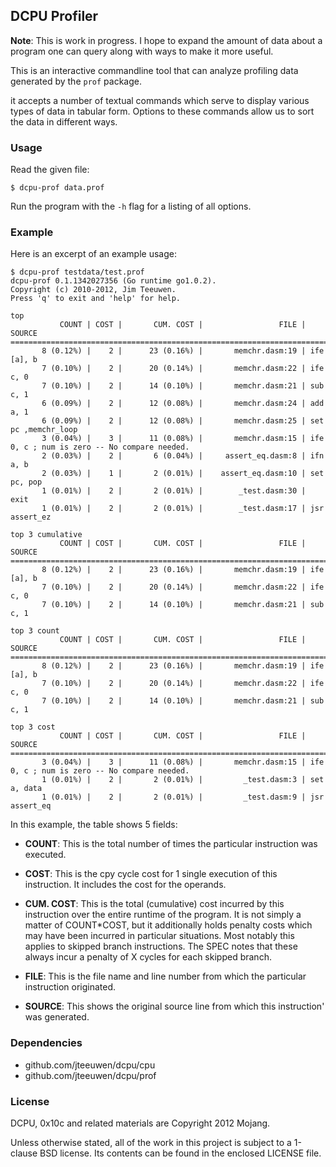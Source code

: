 ## DCPU Profiler

**Note**: This is work in progress. I hope to expand the amount of data about
a program one can query along with ways to make it more useful.

This is an interactive commandline tool that can analyze profiling data
generated by the `prof` package.

it accepts a number of textual commands which serve to display various
types of data in tabular form. Options to these commands allow us to
sort the data in different ways.

### Usage

Read the given file:

    $ dcpu-prof data.prof

Run the program with the `-h` flag for a listing of all options.


### Example

Here is an excerpt of an example usage:

	$ dcpu-prof testdata/test.prof 
	dcpu-prof 0.1.1342027356 (Go runtime go1.0.2).
	Copyright (c) 2010-2012, Jim Teeuwen.
	Press 'q' to exit and 'help' for help.
    
	top
		       COUNT | COST |       CUM. COST |                 FILE | SOURCE
	============================================================================
		   8 (0.12%) |    2 |      23 (0.16%) |       memchr.dasm:19 | ife [a], b
		   7 (0.10%) |    2 |      20 (0.14%) |       memchr.dasm:22 | ife c, 0
		   7 (0.10%) |    2 |      14 (0.10%) |       memchr.dasm:21 | sub c, 1
		   6 (0.09%) |    2 |      12 (0.08%) |       memchr.dasm:24 | add a, 1
		   6 (0.09%) |    2 |      12 (0.08%) |       memchr.dasm:25 | set pc ,memchr_loop
		   3 (0.04%) |    3 |      11 (0.08%) |       memchr.dasm:15 | ife 0, c ; num is zero -- No compare needed.
		   2 (0.03%) |    2 |       6 (0.04%) |     assert_eq.dasm:8 | ifn a, b
		   2 (0.03%) |    1 |       2 (0.01%) |    assert_eq.dasm:10 | set pc, pop
		   1 (0.01%) |    2 |       2 (0.01%) |        _test.dasm:30 | exit
		   1 (0.01%) |    2 |       2 (0.01%) |        _test.dasm:17 | jsr assert_ez

	top 3 cumulative 
		       COUNT | COST |       CUM. COST |                 FILE | SOURCE
	============================================================================
		   8 (0.12%) |    2 |      23 (0.16%) |       memchr.dasm:19 | ife [a], b
		   7 (0.10%) |    2 |      20 (0.14%) |       memchr.dasm:22 | ife c, 0
		   7 (0.10%) |    2 |      14 (0.10%) |       memchr.dasm:21 | sub c, 1

	top 3 count
		       COUNT | COST |       CUM. COST |                 FILE | SOURCE
	============================================================================
		   8 (0.12%) |    2 |      23 (0.16%) |       memchr.dasm:19 | ife [a], b
		   7 (0.10%) |    2 |      20 (0.14%) |       memchr.dasm:22 | ife c, 0
		   7 (0.10%) |    2 |      14 (0.10%) |       memchr.dasm:21 | sub c, 1

	top 3 cost
		       COUNT | COST |       CUM. COST |                 FILE | SOURCE
	============================================================================
		   3 (0.04%) |    3 |      11 (0.08%) |       memchr.dasm:15 | ife 0, c ; num is zero -- No compare needed.
		   1 (0.01%) |    2 |       2 (0.01%) |         _test.dasm:3 | set a, data
		   1 (0.01%) |    2 |       2 (0.01%) |         _test.dasm:9 | jsr assert_eq


In this example, the table shows 5 fields:

* **COUNT**: This is the total number of times the particular instruction
  was executed.
  
* **COST**: This is the cpy cycle cost for 1 single execution of this
  instruction. It includes the cost for the operands.
  
* **CUM. COST**: This is the total (cumulative) cost incurred by this
  instruction over the entire runtime of the program. It is not simply a
  matter of COUNT*COST, but it additionally holds penalty costs which may have
  been incurred in particular situations. Most notably this applies to skipped
  branch instructions. The SPEC notes that these always incur a penalty of X
  cycles for each skipped branch.
  
* **FILE**: This is the file name and line number from which the particular
  instruction originated.
  
* **SOURCE**: This shows the original source line from which this instruction'
  was generated.


### Dependencies

* github.com/jteeuwen/dcpu/cpu
* github.com/jteeuwen/dcpu/prof


### License

DCPU, 0x10c and related materials are Copyright 2012 Mojang.

Unless otherwise stated, all of the work in this project is subject to a
1-clause BSD license. Its contents can be found in the enclosed LICENSE file.
